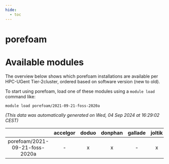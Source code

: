 ```yaml
---
hide:
  - toc
---
```


porefoam
========

# Available modules


The overview below shows which porefoam installations are available per HPC-UGent Tier-2cluster, ordered based on software version (new to old).

To start using porefoam, load one of these modules using a `module load` command like:

```shell
module load porefoam/2021-09-21-foss-2020a
```

*(This data was automatically generated on Wed, 04 Sep 2024 at 16:29:02 CEST)*  

| |accelgor|doduo|donphan|gallade|joltik|shinx|skitty|
| :---: | :---: | :---: | :---: | :---: | :---: | :---: | :---: |
|porefoam/2021-09-21-foss-2020a|-|x|x|-|x|-|x|
